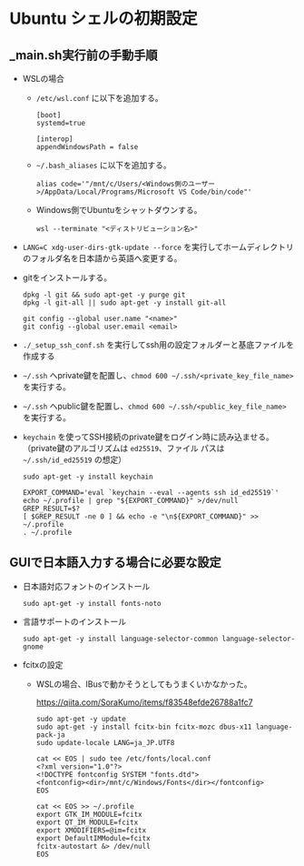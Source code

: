 # Ubuntu シェルの初期設定

## _main.sh実行前の手動手順

- WSLの場合

  - `/etc/wsl.conf` に以下を追加する。

      ```text
      [boot]
      systemd=true

      [interop]
      appendWindowsPath = false
      ```

  - `~/.bash_aliases` に以下を追加する。

      ```text
      alias code='"/mnt/c/Users/<Windows側のユーザー>/AppData/Local/Programs/Microsoft VS Code/bin/code"'
      ```

  - Windows側でUbuntuをシャットダウンする。

      ```pwsh
      wsl --terminate "<ディストリビューション名>"
      ```

- `LANG=C xdg-user-dirs-gtk-update --force` を実行してホームディレクトリのフォルダ名を日本語から英語へ変更する。

- gitをインストールする。

  ```shell
  dpkg -l git && sudo apt-get -y purge git
  dpkg -l git-all || sudo apt-get -y install git-all
  ```

  ```shell
  git config --global user.name "<name>"
  git config --global user.email <email>
  ```

- `./_setup_ssh_conf.sh` を実行してssh用の設定フォルダーと基底ファイルを作成する

- `~/.ssh` へprivate鍵を配置し、`chmod 600 ~/.ssh/<private_key_file_name>` を実行する。

- `~/.ssh` へpublic鍵を配置し、`chmod 600 ~/.ssh/<public_key_file_name>` を実行する。

- `keychain` を使ってSSH接続のprivate鍵をログイン時に読み込ませる。
  （private鍵のアルゴリズムは `ed25519`、ファイル パスは `~/.ssh/id_ed25519` の想定）

  ```shell
  sudo apt-get -y install keychain

  EXPORT_COMMAND='eval `keychain --eval --agents ssh id_ed25519`'
  echo ~/.profile | grep "${EXPORT_COMMAND}" >/dev/null
  GREP_RESULT=$?
  [ $GREP_RESULT -ne 0 ] && echo -e "\n${EXPORT_COMMAND}" >> ~/.profile
  . ~/.profile
  ```

## GUIで日本語入力する場合に必要な設定

- 日本語対応フォントのインストール

  ```shell
  sudo apt-get -y install fonts-noto
  ```

- 言語サポートのインストール

  ```shell
  sudo apt-get -y install language-selector-common language-selector-gnome
  ```

- fcitxの設定
  - WSLの場合、IBusで動かそうとしてもうまくいかなかった。

    <https://qiita.com/SoraKumo/items/f83548efde26788a1fc7>

    ```shell
    sudo apt-get -y update
    sudo apt-get -y install fcitx-bin fcitx-mozc dbus-x11 language-pack-ja
    sudo update-locale LANG=ja_JP.UTF8

    cat << EOS | sudo tee /etc/fonts/local.conf
    <?xml version="1.0"?>
    <!DOCTYPE fontconfig SYSTEM "fonts.dtd">
    <fontconfig><dir>/mnt/c/Windows/Fonts</dir></fontconfig>
    EOS

    cat << EOS >> ~/.profile
    export GTK_IM_MODULE=fcitx
    export QT_IM_MODULE=fcitx
    export XMODIFIERS=@im=fcitx
    export DefaultIMModule=fcitx
    fcitx-autostart &> /dev/null
    EOS
    ```
